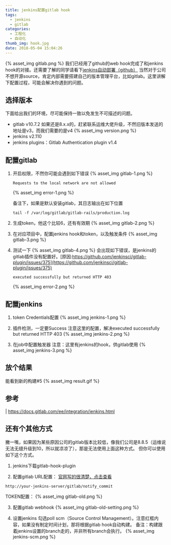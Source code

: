 ```yaml
---
title: jenkins配置gitlab hook
tags:
  - jenkins
  - gitlab
categories:
  - 工程化
  - 自动化
thumb_img: hook.jpg
date: 2018-05-04 15:04:26
---
```



{% asset_img gitlab.png %}
我们已经用了github的web hook完成了和jenkins hook的对接。还需要了解的同学请看下[jenkins自动部署（github）](/2018/04/27/jenkins-auto-deploy/)
当然对于公司不想开源source，肯定内部需要搭建自己的版本管理平台，比如gitlab。这里讲解下配置过程，可能会解决你遇到的问题。

## 选择版本
下面给出我们的环境，尽可能保持一致以免发生不可描述的问题。
- gitlab v10.7.2
    如果还是8.x.x的，赶紧联系运维大佬升级，不然旧版本发送的地址是v3，而我们需要的是v4
    {% asset_img version.png %}
- jenkins v2.110
- jenkins plugins：Gitlab Authentication plugin v1.4

## 配置gitlab
1. 开启权限，不然你可能会遇到如下错误
    {% asset_img gitlab-1.png %}
    ````
    Requests to the local network are not allowed
    ````
    {% asset_img error-1.png %}

    备注下，如果是默认安装gitlab，其日志输出在如下位置
    ````
    tail -f /var/log/gitlab/gitlab-rails/production.log
    ````
2. 生成token，他这个比较6，还有有效期
    {% asset_img gitlab-2.png %}

3. 在对应项目中，配置jenkins hook和token，以及触发条件
    {% asset_img gitlab-3.png %}

4. 测试一下
    {% asset_img gitlab-4.png %}
    会出现如下错误，是jenkins的gitlab插件没有配置好。[原因:https://github.com/jenkinsci/gitlab-plugin/issues/375](https://github.com/jenkinsci/gitlab-plugin/issues/375)
    ````
    executed successfully but returned HTTP 403
    ````
    {% asset_img error-2.png %}

## 配置jenkins
1. token Credentials配置
    {% asset_img jenkins-1.png %}

2. 插件检测，一定要Success
    注意这里的配置，解决executed successfully but returned HTTP 403
    {% asset_img jenkins-2.png %}

3. 在job中配置触发器
    注意：这里有jenkins的hook，供gitlab使用
    {% asset_img jenkins-3.png %}
    
## 放个结果
能看到新的构建#5
{% asset_img result.gif %}

## 参考
| https://docs.gitlab.com/ee/integration/jenkins.html

## 还有个其他方式
撇一嘴，如果因为某些原因公司的gitlab版本比较低，像我们公司是8.8.5（运维说无法无缝升级到10，所以就凉凉了），那是无法使用上面这种方式。
但你可以使用如下这个方式。

1. jenkins下载gitlab-hook-plugin

2. 配置gitlab
URL配置：
[官网写的很清楚，点击查看](https://github.com/jenkinsci/gitlab-hook-plugin#notify-commit-hook)
````
http://your-jenkins-server/gitlab/notify_commit
````
TOKEN配置：
{% asset_img gitlab-old.png %}

3. 配置gitlab webhook
{% asset_img gitlab-old-setting.png %}

4. 设置jenkins
勾选poll scm（Source Control Management）。注意红框内容，如果没有制定时间计划，那将根据gitlab hook自动构建。
备注：构建跟着jenkins设置的branch走的，并非所有branch会执行。
{% asset_img jenkins-scm.png %}
